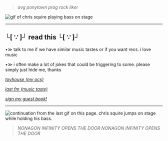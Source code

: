 
> *avg ponytown prog rock liker*

![gif of chris squire playing bass on stage](https://64.media.tumblr.com/30f89c5f039aa6bdbd9c667408938d63/7728cb28b9740a01-5a/s640x960/2aedabe025142fe24f21bb2da2e2901c1cfcbd8a.gifv)
  
---
**└[ ∵ ]┘ read this └[ ∵ ]┘**
---
•≫ talk to me if we have similar music tastes or if you want recs. i love music

•≫ i often make a lot of jokes that could be triggering to some. please simply just hide me, thanks

*[toyhouse (my ocs)](https://toyhou.se/chariotsofsilk)*

*[last fm (music taste)](https://www.last.fm/user/taycoola)*

*[sign my guest book!](https://schindleriapraematur.123guestbook.com/)*

---

![continuation from the last gif on this page. chris squire jumps on stage while holding his bass.](https://64.media.tumblr.com/9ed2f9ab449e8353a2dd2d9f647d2687/7728cb28b9740a01-a4/s640x960/d45fa7709a669fc79f1743d684d0f6ca96efecf5.gifv)

> *NONAGON INFINITY OPENS THE DOOR NONAGON INFINITY OPENS THE DOOR*
